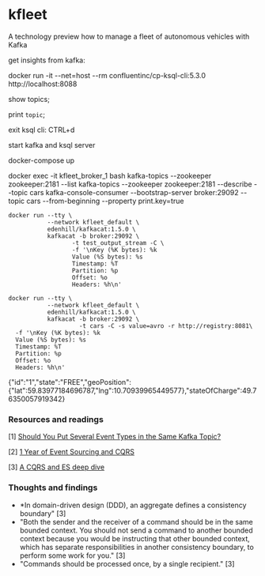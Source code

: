 # kfleet
A technology preview how to manage a fleet of autonomous vehicles with Kafka


get insights from kafka:

docker run -it --net=host --rm confluentinc/cp-ksql-cli:5.3.0 http://localhost:8088

show topics;

print `topic`;

exit ksql cli: CTRL+d


start kafka and ksql server

docker-compose up

docker exec -it kfleet_broker_1 bash 
kafka-topics --zookeeper zookeeper:2181 --list
kafka-topics --zookeeper zookeeper:2181 --describe --topic cars
kafka-console-consumer --bootstrap-server broker:29092 --topic cars --from-beginning --property print.key=true

```
docker run --tty \
           --network kfleet_default \
           edenhill/kafkacat:1.5.0 \ 
           kafkacat -b broker:29092 \
                  -t test_output_stream -C \
                  -f '\nKey (%K bytes): %k
                  Value (%S bytes): %s
                  Timestamp: %T
                  Partition: %p
                  Offset: %o
                  Headers: %h\n'
```

```
docker run --tty \
           --network kfleet_default \
           edenhill/kafkacat:1.5.0 \
           kafkacat -b broker:29092 \
                    -t cars -C -s value=avro -r http://registry:8081\
  -f '\nKey (%K bytes): %k
  Value (%S bytes): %s
  Timestamp: %T
  Partition: %p
  Offset: %o
  Headers: %h\n'
```

{"id":"1","state":"FREE","geoPosition":{"lat":59.83977184696787,"lng":10.70939965449577},"stateOfCharge":49.76350057919342}

### Resources and readings

[1] [Should You Put Several Event Types in the Same Kafka Topic?](https://www.confluent.io/blog/put-several-event-types-kafka-topic/)

[2] [1 Year of Event Sourcing and CQRS](https://medium.com/hackernoon/1-year-of-event-sourcing-and-cqrs-fb9033ccd1c6)

[3] [A CQRS and ES deep dive](https://docs.microsoft.com/en-us/previous-versions/msp-n-p/jj591577(v=pandp.10)?redirectedfrom=MSDN)

### Thoughts and findings
- *In domain-driven design (DDD), an aggregate defines a consistency boundary" [3]
- "Both the sender and the receiver of a command should be in the same bounded context. You should not send a command to another bounded context because you would be instructing that other bounded context, which has separate responsibilities in another consistency boundary, to perform some work for you." [3]
- "Commands should be processed once, by a single recipient." [3]
